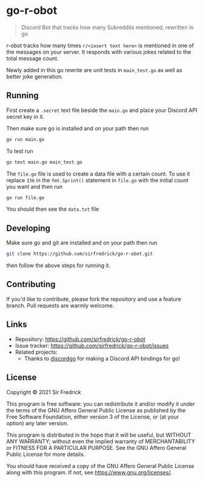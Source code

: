# go-r-obot
>  Discord Bot that tracks how many Subreddits mentioned, rewritten in go

r-obot tracks how many times `r/<insert text here>` is mentioned in one of the messages on your server. It responds with various jokes related to the total message count.

Newly added in this go rewrite are unit tests in `main_test.go` as well as better joke generation.

## Running
First create a `.secret` text file beside the `main.go` and place your Discord API secret key in it.

Then make sure go is installed and on your path then run
```sh
go run main.go
```
To test run
```sh
go test main.go main_test.go
```
The `file.go` file is used to create a data file with a certain count.
To use it replace `336` in the `fmt.Sprint()` statement in `file.go` with the initial count you want and then run
```sh
go run file.go
```
You should then see the `data.txt` file

## Developing

Make sure go and git are installed and on your path then run
```sh
git clone https://github.com/sirfredrick/go-r-obot.git
```
then follow the above steps for running it.

## Contributing

If you'd like to contribute, please fork the repository and use a feature
branch. Pull requests are warmly welcome.

## Links

- Repository: https://github.com/sirfredrick/go-r-obot
- Issue tracker: https://github.com/sirfredrick/go-r-obot/issues
- Related projects:
   - Thanks to [discordgo](https://github.com/bwmarrin/discordgo) for making a Discord API bindings for go!

## License

Copyright © 2021 Sir Fredrick

This program is free software: you can redistribute it and/or modify
it under the terms of the GNU Affero General Public License as published by
the Free Software Foundation, either version 3 of the License, or
(at your option) any later version.

This program is distributed in the hope that it will be useful,
but WITHOUT ANY WARRANTY; without even the implied warranty of
MERCHANTABILITY or FITNESS FOR A PARTICULAR PURPOSE.  See the
GNU Affero General Public License for more details.

You should have received a copy of the GNU Affero General Public License
along with this program.  If not, see <https://www.gnu.org/licenses/>.
